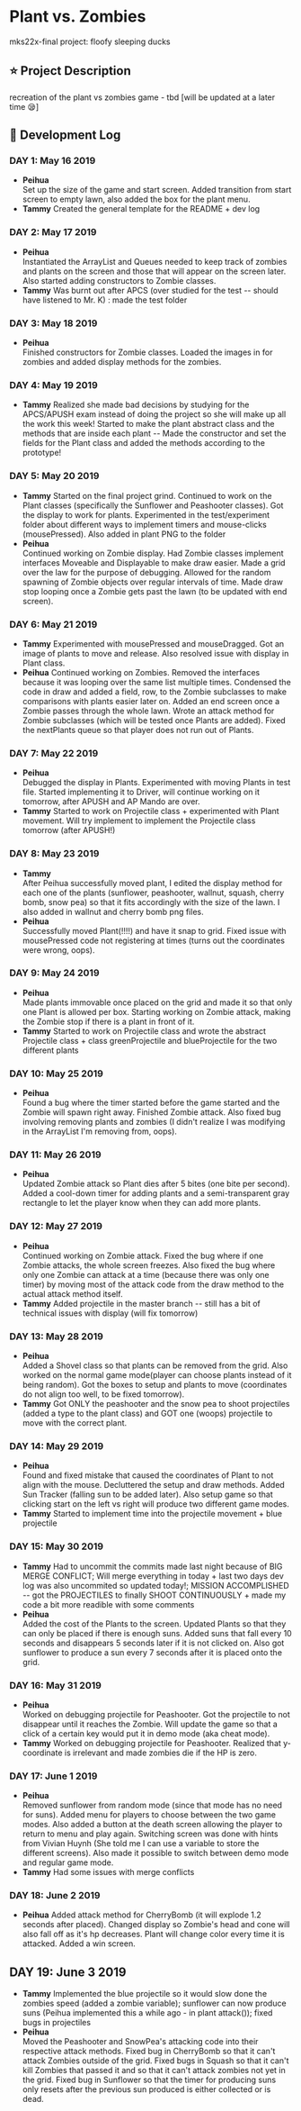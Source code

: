 # Plant vs. Zombies
mks22x-final project: floofy sleeping ducks

## :star: Project Description
recreation of the plant vs zombies game - tbd [will be updated at a later time :sleepy:]

## :memo: Development Log
### DAY 1: May 16 2019
- **Peihua**  
    Set up the size of the game and start screen. Added transition from start screen to empty lawn, also added the box for the plant menu.
- **Tammy**
    Created the general template for the README + dev log

### DAY 2: May 17 2019
- **Peihua**  
    Instantiated the ArrayList and Queues needed to keep track of zombies and plants on the screen and those that will appear on the screen later.  
    Also started adding constructors to Zombie classes.
- **Tammy**
    Was burnt out after APCS (over studied for the test -- should have listened to Mr. K) : made the test folder

### DAY 3: May 18 2019
- **Peihua**   
    Finished constructors for Zombie classes. Loaded the images in for zombies and added display methods for the zombies.

### DAY 4: May 19 2019
- **Tammy**
    Realized she made bad decisions by studying for the APCS/APUSH exam instead of doing the project so she will make up all the work this week!
    Started to make the plant abstract class and the methods that are inside each plant -- Made the constructor and set the fields for the Plant class and added the methods according to the prototype!

### DAY 5: May 20 2019
- **Tammy**
    Started on the final project grind. Continued to work on the Plant classes (specifically the Sunflower and Peashooter classes). Got the display to work for plants. Experimented in the test/experiment folder about different ways to implement timers and mouse-clicks (mousePressed). Also added in plant PNG to the folder    
- **Peihua**  
    Continued working on Zombie display. Had Zombie classes implement interfaces Moveable and Displayable to make draw easier. Made a grid over the law for the purpose of debugging. Allowed for the random spawning of Zombie objects over regular intervals of time. Made draw stop looping once a Zombie gets past the lawn (to be updated with end screen).

### DAY 6: May 21 2019
- **Tammy**
    Experimented with mousePressed and mouseDragged. Got an image of plants to move and release. Also resolved issue with display in Plant class.
- **Peihua**
	  Continued working on Zombies. Removed the interfaces because it was looping over the same list multiple times. Condensed the code in draw and added a field, row, to the Zombie subclasses to make comparisons with plants easier later on. Added an end screen once a Zombie passes through the whole lawn. Wrote an attack method for Zombie subclasses (which will be tested once Plants are added). Fixed the nextPlants queue so that player does not run out of Plants.

### DAY 7: May 22 2019
- **Peihua**  
    Debugged the display in Plants. Experimented with moving Plants in test file. Started implementing it to Driver, will continue working on it tomorrow, after APUSH and AP Mando are over.
- **Tammy**
    Started to work on Projectile class + experimented with Plant movement. Will try implement to implement the Projectile class tomorrow (after APUSH!)

### DAY 8: May 23 2019
- **Tammy**  
    After Peihua successfully moved plant, I edited the display method for each one of the plants (sunflower, peashooter, wallnut, squash, cherry bomb, snow pea) so that it fits accordingly with the size of the lawn. I also added in wallnut and cherry bomb png files.
- **Peihua**  
    Successfully moved Plant(!!!!) and have it snap to grid. Fixed issue with mousePressed code not registering at times (turns out the coordinates were wrong, oops).  

### DAY 9: May 24 2019
- **Peihua**  
    Made plants immovable once placed on the grid and made it so that only one Plant is allowed per box. Starting working on Zombie attack, making the Zombie stop if there is a plant in front of it.
- **Tammy**
    Started to work on Projectile class and wrote the abstract Projectile class + class greenProjectile and blueProjectile for the two different plants

### DAY 10: May 25 2019  
- **Peihua**  
    Found a bug where the timer started before the game started and the Zombie will spawn right away. Finished Zombie attack. Also fixed bug involving removing plants and zombies (I didn't realize I was modifying in the ArrayList I'm removing from, oops).

### DAY 11: May 26 2019
- **Peihua**  
    Updated Zombie attack so Plant dies after 5 bites (one bite per second). Added a cool-down timer for adding plants and a semi-transparent gray rectangle to let the player know when they can add more plants.  

### DAY 12: May 27 2019  
- **Peihua**  
    Continued working on Zombie attack. Fixed the bug where if one Zombie attacks, the whole screen freezes. Also fixed the bug where only one Zombie can attack at a time (because there was only one timer) by moving most of the attack code from the draw method to the actual attack method itself.
- **Tammy**
    Added projectile in the master branch -- still has a bit of technical issues with display (will fix tomorrow)

### DAY 13: May 28 2019  
- **Peihua**  
    Added a Shovel class so that plants can be removed from the grid. Also worked on the normal game mode(player can choose plants instead of it being random). Got the boxes to setup and plants to move (coordinates do not align too well, to be fixed tomorrow).
- **Tammy**
    Got ONLY the peashooter and the snow pea to shoot projectiles (added a type to the plant class) and GOT one (woops) projectile to move with the correct plant.

### DAY 14: May 29 2019
- **Peihua**  
    Found and fixed mistake that caused the coordinates of Plant to not align with the mouse. Decluttered the setup and draw methods. Added Sun Tracker (falling sun to be added later). Also setup game so that clicking start on the left vs right will produce two different game modes.
- **Tammy**
    Started to implement time into the projectile movement + blue projectile

### DAY 15: May 30 2019
- **Tammy**
    Had to uncommit the commits made last night because of BIG MERGE CONFLICT; Will merge everything in today + last two days dev log was also uncommited so updated today!; MISSION ACCOMPLISHED -- got the PROJECTILES to finally SHOOT CONTINUOUSLY + made my code a bit more readible with some comments   
- **Peihua**  
    Added the cost of the Plants to the screen. Updated Plants so that they can only be placed if there is enough suns. Added suns that fall every 10 seconds and disappears 5 seconds later if it is not clicked on. Also got sunflower to produce a sun every 7 seconds after it is placed onto the grid.

### DAY 16: May 31 2019
- **Peihua**  
    Worked on debugging projectile for Peashooter. Got the projectile to not disappear until it reaches the Zombie. Will update the game so that a click of a certain key would put it in demo mode (aka cheat mode).
- **Tammy**
    Worked on debugging projectile for Peashooter. Realized that y-coordinate is irrelevant and made zombies die if the HP is zero.

### DAY 17: June 1 2019
- **Peihua**  
    Removed sunflower from random mode (since that mode has no need for suns). Added menu for players to choose between the two game modes. Also added a button at the death screen allowing the player to return to menu and play again. Switching screen was done with hints from Vivian Huynh (She told me I can use a variable to store the different screens). Also made it possible to switch between demo mode and regular game mode.
- **Tammy**
    Had some issues with merge conflicts

### DAY 18: June 2 2019
- **Peihua**
    Added attack method for CherryBomb (it will explode 1.2 seconds after placed). Changed display so Zombie's head and cone will also fall off as it's hp decreases. Plant will change color every time it is attacked. Added a win screen.

## DAY 19: June 3 2019
- **Tammy**
    Implemented the blue projectile so it would slow done the zombies speed (added a zombie variable); sunflower can now produce suns (Peihua implemented this a while ago - in plant attack()); fixed bugs in projectiles
- **Peihua**  
    Moved the Peashooter and SnowPea's attacking code into their respective attack methods. Fixed bug in CherryBomb so that it can't attack Zombies outside of the grid. Fixed bugs in Squash so that it can't kill Zombies that passed it and so that it can't attack zombies not yet in the grid. Fixed bug in Sunflower so that the timer for producing suns only resets after the previous sun produced is either collected or is dead.
